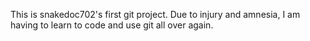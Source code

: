 This is snakedoc702's first git project. Due to injury and amnesia, I am having to learn to code and use git all over again.
